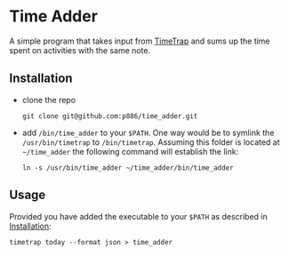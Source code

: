 # Time Adder

A simple program that takes input from [TimeTrap](https://github.com/samg/timetrap) and sums up the time spent on activities with the same note.


## Installation

* clone the repo

  ```
  git clone git@github.com:p886/time_adder.git
  ```

* add `/bin/time_adder` to your `$PATH`. One way would be to symlink the `/usr/bin/timetrap` to `/bin/timetrap`. Assuming this folder is located at `~/time_adder` the following command will establish the link:

  ```
  ln -s /usr/bin/time_adder ~/time_adder/bin/time_adder
  ```

## Usage

Provided you have added the executable to your `$PATH` as described in [Installation][installation]:

```
timetrap today --format json > time_adder
```

[installation]: #installation
